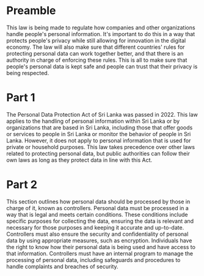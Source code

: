# Preamble

This law is being made to regulate how companies and other organizations handle people's personal information. It's important to do this in a way that protects people's privacy while still allowing for innovation in the digital economy. The law will also make sure that different countries' rules for protecting personal data can work together better, and that there is an authority in charge of enforcing these rules. This is all to make sure that people's personal data is kept safe and people can trust that their privacy is being respected.

# Part 1

The Personal Data Protection Act of Sri Lanka was passed in 2022. This law applies to the handling of personal information within Sri Lanka or by organizations that are based in Sri Lanka, including those that offer goods or services to people in Sri Lanka or monitor the behavior of people in Sri Lanka. However, it does not apply to personal information that is used for private or household purposes. This law takes precedence over other laws related to protecting personal data, but public authorities can follow their own laws as long as they protect data in line with this Act.

# Part 2

This section outlines how personal data should be processed by those in charge of it, known as controllers. Personal data must be processed in a way that is legal and meets certain conditions. These conditions include specific purposes for collecting the data, ensuring the data is relevant and necessary for those purposes and keeping it accurate and up-to-date. Controllers must also ensure the security and confidentiality of personal data by using appropriate measures, such as encryption. Individuals have the right to know how their personal data is being used and have access to that information. Controllers must have an internal program to manage the processing of personal data, including safeguards and procedures to handle complaints and breaches of security.